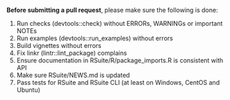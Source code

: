 **Before submitting a pull request**, please make sure the following is done:

1. Run checks (devtools::check) without ERRORs, WARNINGs or important NOTEs
2. Run examples (devtools::run_examples) without errors
3. Build vignettes without errors
4. Fix linkr (lintr::lint_package) complains
5. Ensure documentation in RSuite/R/package_imports.R is consistent with API
6. Make sure RSuite/NEWS.md is updated
7. Pass tests for RSuite and RSuite CLI (at least on Windows, CentOS and Ubuntu)
